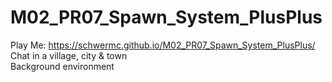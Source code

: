 # M02_PR07_Spawn_System_PlusPlus
Play Me: https://schwermc.github.io/M02_PR07_Spawn_System_PlusPlus/ <br />
Chat in a village, city & town <br />
Background environment